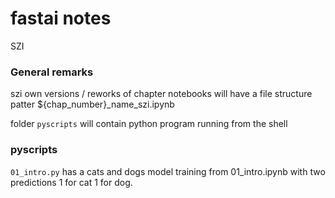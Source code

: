 # fastai notes 
SZI

### General remarks

szi own versions / reworks of chapter notebooks will have a file structure patter ${chap_number}_name_szi.ipynb


folder `pyscripts` will contain python program running from the shell

### pyscripts
`01_intro.py` has a cats and dogs model training from 01_intro.ipynb with two predictions 1 for cat 1 for dog. 

